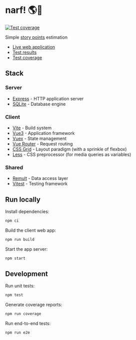 # narf! 🌎🐁

[![Test coverage](https://coveralls.io/repos/github/haliphax/narf/badge.svg?branch=main)](https://coveralls.io/github/haliphax/narf?branch=main)

Simple [story points][] estimation

- [Live web application][]
- [Test results][]
- [Test coverage][]

## Stack

### Server

- [Express][] - HTTP application server
- [SQLite][] - Database engine

### Client

- [Vite][] - Build system
- [Vue3][] - Application framework
- [Vuex][] - State management
- [Vue Router][] - Request routing
- [CSS Grid][] - Layout paradigm (with a sprinkle of flexbox)
- [Less][] - CSS preprocessor (for media queries as variables)

### Shared

- [Remult][] - Data access layer
- [Vitest][] - Testing framework

## Run locally

Install dependencies:

```bash
npm ci
```

Build the client web app:

```bash
npm run build
```

Start the app server:

```bash
npm start
```

## Development

Run unit tests:

```bash
npm test
```

Generate coverage reports:

```bash
npm run coverage
```

Run end-to-end tests:

```bash
npm run e2e
```

[css grid]: https://developer.mozilla.org/en-us/docs/web/css/css_grid_layout
[demonstration app]: https://sphenoid-secret-antimony.glitch.me
[express]: https://expressjs.com
[less]: https://lesscss.org
[live web application]: https://narf.poker
[remult]: https://remult.dev
[sqlite]: https://sqlite.org
[story points]: https://www.scrum.org/resources/blog/why-do-we-use-story-points-estimating
[test coverage]: https://coveralls.io/github/haliphax/narf?branch=main
[test results]: https://haliphax.testspace.com/spaces/295558
[vite]: https://vitejs.dev
[vitest]: https://vitest.dev
[vue router]: https://router.vuejs.org
[vue3]: https://vuejs.org
[vuex]: https://vuex.vuejs.org

